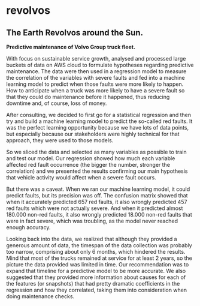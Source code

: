 # revolvos
## The Earth Revolvos around the Sun.

**Predictive maintenance of Volvo Group truck fleet.**

With focus on sustainable service growth, analysed and processed large buckets of data on AWS cloud to formulate hypotheses regarding predictive maintenance. The data were then used in a regression model to measure the correlation of the variables with severe faults and fed into a machine learning model to predict when those faults were more likely to happen. How to anticipate when a truck was more likely to have a severe fault so that they could do maintenance before it happened, thus reducing downtime and, of course, loss of money.

After consulting, we decided to first go for a statistical regression and then try and build a machine learning model to predict the so-called red faults. It was the perfect learning opportunity because we have lots of data points, but especially because our stakeholders were highly technical for that approach, they were used to those models.

So we sliced the data and selected as many variables as possible to train and test our model. Our regression showed how much each variable affected red fault occurrence (the bigger the number, stronger the correlation) and we presented the results confirming our main hypothesis that vehicle activity would affect when a severe fault occurs.

But there was a caveat. When we ran our machine learning model, it could predict faults, but its precision was off. The confusion matrix showed that when it accurately predicted 657 red faults, it also wrongly predicted 457 red faults which were not actually severe. And when it predicted almost 180.000 non-red faults, it also wrongly predicted 18.000 non-red faults that were in fact severe, which was troubling, as the model never reached enough accuracy.

Looking back into the data, we realized that although they provided a generous amount of data, the timespan of the data collection was probably too narrow, comprising about only 6 months, which hindered the results. Mind that most of the trucks remained at service for at least 2 years, so the picture the data provided was limited in time. Our recommendation was to expand that timeline for a predictive model to be more accurate. We also suggested that they provided more information about causes for each of the features (or snapshots) that had pretty dramatic coefficients in the regression and how they correlated, taking them into consideration when doing maintenance checks.

